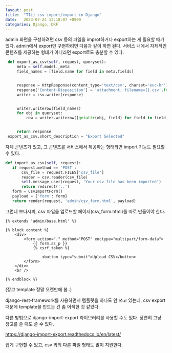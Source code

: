 ```yaml
---
layout: post
title:  "TIL) csv import/export in Django"
date:   2023-07-24 12:18:07 +0900
categories: Django, DRF
---
```


admin 화면을 구성하려면 csv 등의 파일을 improt하거나 export하는 게 필요할 때가 있다. admin에서 export만 구현하려면 다음과 같이 하면 된다.
서비스 내에서 자체적인 콘텐츠를 제공하는 형태가 아니라면 export로도 충분할 수 있다.

```python
 def export_as_csv(self, request, queryset):
     meta = self.model._meta
     field_names = [field.name for field in meta.fields]


     response = HttpResponse(content_type='text/csv', charset='euc-kr')
     response['Content-Disposition'] = 'attachment; filename={}.csv'.format(meta)
     writer = csv.writer(response)


     writer.writerow(field_names)
     for obj in queryset:
         row = writer.writerow([getattr(obj, field) for field in field_names])


     return response
 export_as_csv.short_description = "Export Selected"
```

자체 콘텐츠가 있고, 그 콘텐츠를 서비스에서 제공하는 형태라면 import 기능도 필요할 수 있다.

```python
def import_as_csv(self, request):
   if request.method == 'POST':
       csv_file = request.FILES['csv_file']
       reader = csv.reader(csv_file)
       self.message_user(request, 'Your csv file has been imported')
       return redirect('..')
   form = CsvImportForm()
   payload = {'form': form}
   return render(request, 'admin/csv_form.html', payload)
```

그런데 보다시피, csv 파일을 업로드할 페이지(csv_form.html)를 따로 만들어야 한다. 

```django
{% extends 'admin/base.html' %}

{% block content %}
    <div>
        <form action="." method="POST" enctype="multipart/form-data">
            {{ form.as_p }}
            {% csrf_token %}

                <button type="submit">Upload CSV</button>
        </form>
    </div>
    <br />

{% endblock %}
```

(장고 template 정말 오랜만에 봄..)


django-rest-framework를 사용하면서 템플릿을 하나도 안 쓰고 있는데, csv export 때문에 template을 만드는 건 좀 어색한 것 같았다.

다른 방법으로 django-import-export 라이브러리를 사용할 수도 있다. 당연히 그냥 장고를 쓸 때도 쓸 수 있다.

https://django-import-export.readthedocs.io/en/latest/

쉽게 구현할 수 있고, csv 외의 다른 파일 형태도 많이 지원한다.


